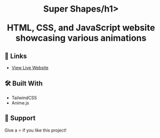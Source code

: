 <h1 align="center">Super Shapes/h1>

<p align="center">HTML, CSS, and JavaScript website showcasing various animations</p>

## 🔗 Links

- [View Live Website](https://andreymitko.com "Live View")

## 🛠 Built With

- TailwindCSS
- Anime.js

## 🤝 Support

Give a ⭐️ if you like this project!
